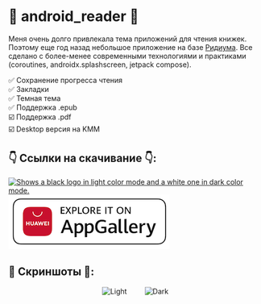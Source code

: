 # 📖 android_reader 📖

Меня очень долго привлекала тема приложений для чтения книжек. Поэтому еще год назад небольшое приложение на базе [Ридиума](https://github.com/readium/kotlin-toolkit). Все сделано с более-менее современными технологиями и практиками (coroutines, androidx.splashscreen, jetpack compose).

✅ Сохранение прогресса чтения </br>
✅ Закладки </br>
✅ Темная тема </br>
✅ Поддержка .epub </br>
☑️ Поддержка .pdf </br>
☑️ Desktop версия на KMM </br>

## 👇 Ссылки на скачивание 👇:

<p align="left">
<a href="https://www.rustore.ru/catalog/app/me.kifio.kreader.android">
<picture>
  <source media="(prefers-color-scheme: dark)" srcset="./badges/logo-monochrome-dark.svg" width="320" height="112">
  <source media="(prefers-color-scheme: light)" srcset="./badges/logo-monochrome-light.svg" width="320" height="112">
  <img alt="Shows a black logo in light color mode and a white one in dark color mode." src="">
</picture>
</a>
<br>
<a href="https://appgallery.huawei.com/app/C110328443">
    <img src='./badges/explore-it-on-huawei-appgallery-seeklogo.png' width="320" >
</a>
</p>

## 👀 Скриншоты 👀:

<p align="center">
  <img alt="Light" src="./bookshelf.gif" width="45%" >
&nbsp; &nbsp; &nbsp; &nbsp;
  <img alt="Dark" src="./reader.gif" width="45%">
</p>
